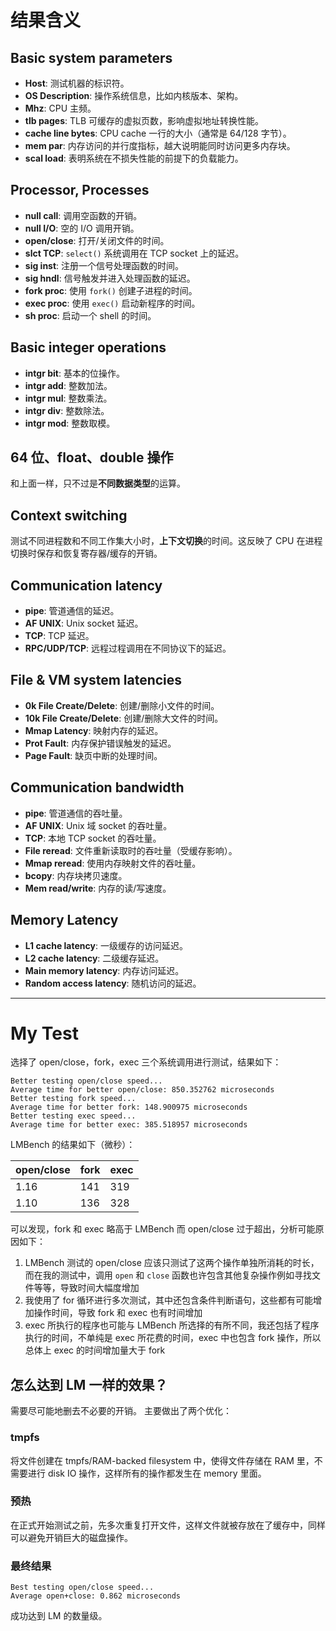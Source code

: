 # 结果含义
## Basic system parameters
- **Host**: 测试机器的标识符。
- **OS Description**: 操作系统信息，比如内核版本、架构。
- **Mhz**: CPU 主频。
- **tlb pages**: TLB 可缓存的虚拟页数，影响虚拟地址转换性能。
- **cache line bytes**: CPU cache 一行的大小（通常是 64/128 字节）。
- **mem par**: 内存访问的并行度指标，越大说明能同时访问更多内存块。
- **scal load**: 表明系统在不损失性能的前提下的负载能力。
## Processor, Processes
- **null call**: 调用空函数的开销。
- **null I/O**: 空的 I/O 调用开销。
- **open/close**: 打开/关闭文件的时间。
- **slct TCP**: `select()` 系统调用在 TCP socket 上的延迟。
- **sig inst**: 注册一个信号处理函数的时间。
- **sig hndl**: 信号触发并进入处理函数的延迟。
- **fork proc**: 使用 `fork()` 创建子进程的时间。
- **exec proc**: 使用 `exec()` 启动新程序的时间。
- **sh proc**: 启动一个 shell 的时间。
## Basic integer operations
- **intgr bit**: 基本的位操作。
- **intgr add**: 整数加法。
- **intgr mul**: 整数乘法。
- **intgr div**: 整数除法。
- **intgr mod**: 整数取模。
## 64 位、float、double 操作
和上面一样，只不过是**不同数据类型**的运算。
## Context switching
测试不同进程数和不同工作集大小时，**上下文切换**的时间。这反映了 CPU 在进程切换时保存和恢复寄存器/缓存的开销。
## Communication latency
- **pipe**: 管道通信的延迟。
- **AF UNIX**: Unix socket 延迟。
- **TCP**: TCP 延迟。
- **RPC/UDP/TCP**: 远程过程调用在不同协议下的延迟。
## File & VM system latencies 
- **0k File Create/Delete**: 创建/删除小文件的时间。
- **10k File Create/Delete**: 创建/删除大文件的时间。
- **Mmap Latency**: 映射内存的延迟。
- **Prot Fault**: 内存保护错误触发的延迟。
- **Page Fault**: 缺页中断的处理时间。
## Communication bandwidth
- **pipe**: 管道通信的吞吐量。
- **AF UNIX**: Unix 域 socket 的吞吐量。
- **TCP**: 本地 TCP socket 的吞吐量。
- **File reread**: 文件重新读取时的吞吐量（受缓存影响）。
- **Mmap reread**: 使用内存映射文件的吞吐量。
- **bcopy**: 内存块拷贝速度。
- **Mem read/write**: 内存的读/写速度。
## Memory Latency
- **L1 cache latency**: 一级缓存的访问延迟。
- **L2 cache latency**: 二级缓存延迟。
- **Main memory latency**: 内存访问延迟。
- **Random access latency**: 随机访问的延迟。
---
# My Test
选择了 open/close，fork，exec 三个系统调用进行测试，结果如下：
```
Better testing open/close speed...
Average time for better open/close: 850.352762 microseconds
Better testing fork speed...
Average time for better fork: 148.900975 microseconds
Better testing exec speed...
Average time for better exec: 385.518957 microseconds
```
LMBench 的结果如下（微秒）：

| open/close | fork | exec |
| ---------- | ---- | ---- |
| 1.16       | 141  | 319  |
| 1.10       | 136  | 328  |
可以发现，fork 和 exec 略高于 LMBench 而 open/close 过于超出，分析可能原因如下：
1. LMBench 测试的 open/close 应该只测试了这两个操作单独所消耗的时长，而在我的测试中，调用 `open` 和 `close` 函数也许包含其他复杂操作例如寻找文件等等，导致时间大幅度增加
2. 我使用了 for 循环进行多次测试，其中还包含条件判断语句，这些都有可能增加操作时间，导致 fork 和 exec 也有时间增加
3. exec 所执行的程序也可能与 LMBench 所选择的有所不同，我还包括了程序执行的时间，不单纯是 exec 所花费的时间，exec 中也包含 fork 操作，所以总体上 exec 的时间增加量大于 fork
## 怎么达到 LM 一样的效果？
需要尽可能地删去不必要的开销。
主要做出了两个优化：
### tmpfs
将文件创建在 tmpfs/RAM-backed filesystem 中，使得文件存储在 RAM 里，不需要进行 disk IO 操作，这样所有的操作都发生在 memory 里面。
### 预热
在正式开始测试之前，先多次重复打开文件，这样文件就被存放在了缓存中，同样可以避免开销巨大的磁盘操作。
### 最终结果
```
Best testing open/close speed...
Average open+close: 0.862 microseconds
```
成功达到 LM 的数量级。